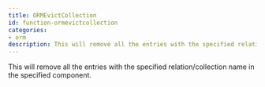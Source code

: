 ```yaml
---
title: ORMEvictCollection
id: function-ormevictcollection
categories:
- orm
description: This will remove all the entries with the specified relation/collection name in the specified component.
---
```


This will remove all the entries with the specified relation/collection name in the specified component.

